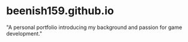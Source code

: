 # beenish159.github.io
"A personal portfolio introducing my background and passion for game development."
